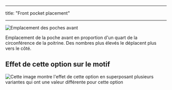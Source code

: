 - - -
title: "Front pocket placement"
- - -

![Emplacement des poches avant](frontpocketplacement.svg)

Emplacement de la poche avant en proportion d'un quart de la circonférence de la poitrine. Des nombres plus élevés le déplacent plus vers le côté.

## Effet de cette option sur le motif

![Cette image montre l'effet de cette option en superposant plusieurs variantes qui ont une valeur différente pour cette option](jaeger_frontpocketplacement_sample.svg "Effect of this option on the pattern")
